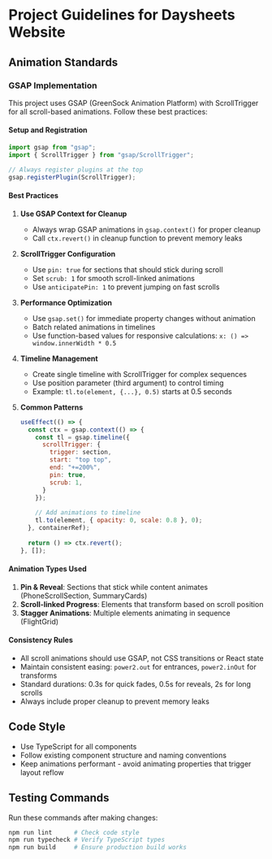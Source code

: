 # Project Guidelines for Daysheets Website

## Animation Standards

### GSAP Implementation
This project uses GSAP (GreenSock Animation Platform) with ScrollTrigger for all scroll-based animations. Follow these best practices:

#### Setup and Registration
```javascript
import gsap from "gsap";
import { ScrollTrigger } from "gsap/ScrollTrigger";

// Always register plugins at the top
gsap.registerPlugin(ScrollTrigger);
```

#### Best Practices

1. **Use GSAP Context for Cleanup**
   - Always wrap GSAP animations in `gsap.context()` for proper cleanup
   - Call `ctx.revert()` in cleanup function to prevent memory leaks

2. **ScrollTrigger Configuration**
   - Use `pin: true` for sections that should stick during scroll
   - Set `scrub: 1` for smooth scroll-linked animations
   - Use `anticipatePin: 1` to prevent jumping on fast scrolls

3. **Performance Optimization**
   - Use `gsap.set()` for immediate property changes without animation
   - Batch related animations in timelines
   - Use function-based values for responsive calculations: `x: () => window.innerWidth * 0.5`

4. **Timeline Management**
   - Create single timeline with ScrollTrigger for complex sequences
   - Use position parameter (third argument) to control timing
   - Example: `tl.to(element, {...}, 0.5)` starts at 0.5 seconds

5. **Common Patterns**
   ```javascript
   useEffect(() => {
     const ctx = gsap.context(() => {
       const tl = gsap.timeline({
         scrollTrigger: {
           trigger: section,
           start: "top top",
           end: "+=200%",
           pin: true,
           scrub: 1,
         }
       });
       
       // Add animations to timeline
       tl.to(element, { opacity: 0, scale: 0.8 }, 0);
     }, containerRef);
     
     return () => ctx.revert();
   }, []);
   ```

#### Animation Types Used

1. **Pin & Reveal**: Sections that stick while content animates (PhoneScrollSection, SummaryCards)
2. **Scroll-linked Progress**: Elements that transform based on scroll position
3. **Stagger Animations**: Multiple elements animating in sequence (FlightGrid)

#### Consistency Rules

- All scroll animations should use GSAP, not CSS transitions or React state
- Maintain consistent easing: `power2.out` for entrances, `power2.inOut` for transforms
- Standard durations: 0.3s for quick fades, 0.5s for reveals, 2s for long scrolls
- Always include proper cleanup to prevent memory leaks

## Code Style

- Use TypeScript for all components
- Follow existing component structure and naming conventions
- Keep animations performant - avoid animating properties that trigger layout reflow

## Testing Commands

Run these commands after making changes:
```bash
npm run lint      # Check code style
npm run typecheck # Verify TypeScript types
npm run build     # Ensure production build works
```